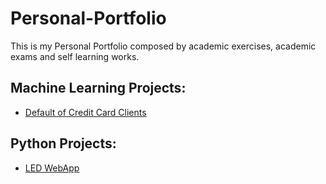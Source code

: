 # Personal-Portfolio
  This is my Personal Portfolio composed by academic exercises, academic exams and self learning works.
## Machine Learning Projects:
- [Default of Credit Card Clients](https://github.com/Teored0/Personal-Portfolio/tree/main/Default%20of%20Credit%20Card%20Clients)

## Python Projects:
- [LED WebApp](https://github.com/Teored0/Personal-Portfolio/tree/main/LED%20WebApp)

